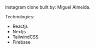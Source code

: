 Instagram clone built by: Miguel Almeida.

Technologies:
 - Reactjs
 - Nextjs
 - TailwindCSS
 - Firebase
